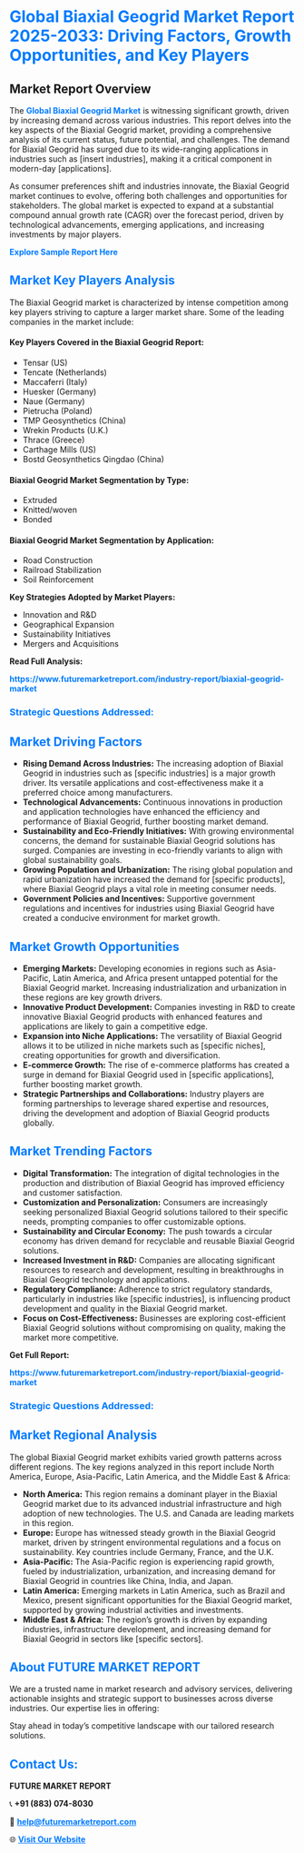 <h1 style="color: #007BFF;">Global Biaxial Geogrid Market Report 2025-2033: Driving Factors, Growth Opportunities, and Key Players</h1>

<section id="overview">
<h2>Market Report Overview</h2>
<p>The <a href="https://www.futuremarketreport.com/industry-report/biaxial-geogrid-market" style="color: #007BFF; text-decoration: none;"><strong>Global Biaxial Geogrid Market</strong></a> is witnessing significant growth, driven by increasing demand across various industries. This report delves into the key aspects of the Biaxial Geogrid market, providing a comprehensive analysis of its current status, future potential, and challenges. The demand for Biaxial Geogrid has surged due to its wide-ranging applications in industries such as [insert industries], making it a critical component in modern-day [applications].</p>
<p>As consumer preferences shift and industries innovate, the Biaxial Geogrid market continues to evolve, offering both challenges and opportunities for stakeholders. The global market is expected to expand at a substantial compound annual growth rate (CAGR) over the forecast period, driven by technological advancements, emerging applications, and increasing investments by major players.</p>
</section>

<section id="overview">
<p><a href="https://www.futuremarketreport.com/request-sample/reportId=54595" style="color: #007BFF; text-decoration: none;"><strong>Explore Sample Report Here</strong></a></p>
</section>

<section id="key-players">
<h2 style="color: #007BFF;">Market Key Players Analysis</h2>
<p>The Biaxial Geogrid market is characterized by intense competition among key players striving to capture a larger market share. Some of the leading companies in the market include:</p>
<h4>Key Players Covered in the Biaxial Geogrid Report:</h4>
<ul><li>Tensar (US)</li><li>Tencate (Netherlands)</li><li>Maccaferri (Italy)</li><li>Huesker (Germany)</li><li>Naue (Germany)</li><li>Pietrucha (Poland)</li><li>TMP Geosynthetics (China)</li><li>Wrekin Products (U.K.)</li><li>Thrace (Greece)</li><li>Carthage Mills (US)</li><li>Bostd Geosynthetics Qingdao (China)</li></ul>
<h4>Biaxial Geogrid Market Segmentation by Type:</h4>
<ul><li>Extruded</li><li>Knitted/woven</li><li>Bonded</li></ul>

<h4>Biaxial Geogrid Market Segmentation by Application:</h4>
<ul><li>Road Construction</li><li>Railroad Stabilization</li><li>Soil Reinforcement</li></ul>
<p><strong>Key Strategies Adopted by Market Players:</strong></p>
<ul>
<li>Innovation and R&D</li>
<li>Geographical Expansion</li>
<li>Sustainability Initiatives</li>
<li>Mergers and Acquisitions</li>
</ul>
</section>

<section>
<p><strong>Read Full Analysis: </strong></p><a href="https://www.futuremarketreport.com/industry-report/biaxial-geogrid-market" style="color: #007BFF; text-decoration: none;"><strong>https://www.futuremarketreport.com/industry-report/biaxial-geogrid-market</strong></a>
<h3 style="color: #007BFF;">Strategic Questions Addressed:</h3>
</section>

<section id="driving-factors">
<h2 style="color: #007BFF;">Market Driving Factors</h2>
<ul>
<li><strong>Rising Demand Across Industries:</strong> The increasing adoption of Biaxial Geogrid in industries such as [specific industries] is a major growth driver. Its versatile applications and cost-effectiveness make it a preferred choice among manufacturers.</li>
<li><strong>Technological Advancements:</strong> Continuous innovations in production and application technologies have enhanced the efficiency and performance of Biaxial Geogrid, further boosting market demand.</li>
<li><strong>Sustainability and Eco-Friendly Initiatives:</strong> With growing environmental concerns, the demand for sustainable Biaxial Geogrid solutions has surged. Companies are investing in eco-friendly variants to align with global sustainability goals.</li>
<li><strong>Growing Population and Urbanization:</strong> The rising global population and rapid urbanization have increased the demand for [specific products], where Biaxial Geogrid plays a vital role in meeting consumer needs.</li>
<li><strong>Government Policies and Incentives:</strong> Supportive government regulations and incentives for industries using Biaxial Geogrid have created a conducive environment for market growth.</li>
</ul>
</section>

<section id="growth-opportunities">
<h2 style="color: #007BFF;">Market Growth Opportunities</h2>
<ul>
<li><strong>Emerging Markets:</strong> Developing economies in regions such as Asia-Pacific, Latin America, and Africa present untapped potential for the Biaxial Geogrid market. Increasing industrialization and urbanization in these regions are key growth drivers.</li>
<li><strong>Innovative Product Development:</strong> Companies investing in R&D to create innovative Biaxial Geogrid products with enhanced features and applications are likely to gain a competitive edge.</li>
<li><strong>Expansion into Niche Applications:</strong> The versatility of Biaxial Geogrid allows it to be utilized in niche markets such as [specific niches], creating opportunities for growth and diversification.</li>
<li><strong>E-commerce Growth:</strong> The rise of e-commerce platforms has created a surge in demand for Biaxial Geogrid used in [specific applications], further boosting market growth.</li>
<li><strong>Strategic Partnerships and Collaborations:</strong> Industry players are forming partnerships to leverage shared expertise and resources, driving the development and adoption of Biaxial Geogrid products globally.</li>
</ul>
</section>

<section id="trending-factors">
<h2 style="color: #007BFF;">Market Trending Factors</h2>
<ul>
<li><strong>Digital Transformation:</strong> The integration of digital technologies in the production and distribution of Biaxial Geogrid has improved efficiency and customer satisfaction.</li>
<li><strong>Customization and Personalization:</strong> Consumers are increasingly seeking personalized Biaxial Geogrid solutions tailored to their specific needs, prompting companies to offer customizable options.</li>
<li><strong>Sustainability and Circular Economy:</strong> The push towards a circular economy has driven demand for recyclable and reusable Biaxial Geogrid solutions.</li>
<li><strong>Increased Investment in R&D:</strong> Companies are allocating significant resources to research and development, resulting in breakthroughs in Biaxial Geogrid technology and applications.</li>
<li><strong>Regulatory Compliance:</strong> Adherence to strict regulatory standards, particularly in industries like [specific industries], is influencing product development and quality in the Biaxial Geogrid market.</li>
<li><strong>Focus on Cost-Effectiveness:</strong> Businesses are exploring cost-efficient Biaxial Geogrid solutions without compromising on quality, making the market more competitive.</li>
</ul>
</section>

<section>
<p><strong>Get Full Report: </strong></p><a href="https://www.futuremarketreport.com/industry-report/biaxial-geogrid-market" style="color: #007BFF; text-decoration: none;"><strong>https://www.futuremarketreport.com/industry-report/biaxial-geogrid-market</strong></a>
<h3 style="color: #007BFF;">Strategic Questions Addressed:</h3>
</section>


<section id="regional-analysis">
<h2 style="color: #007BFF;">Market Regional Analysis</h2>
<p>The global Biaxial Geogrid market exhibits varied growth patterns across different regions. The key regions analyzed in this report include North America, Europe, Asia-Pacific, Latin America, and the Middle East & Africa:</p>
<ul>
<li><strong>North America:</strong> This region remains a dominant player in the Biaxial Geogrid market due to its advanced industrial infrastructure and high adoption of new technologies. The U.S. and Canada are leading markets in this region.</li>
<li><strong>Europe:</strong> Europe has witnessed steady growth in the Biaxial Geogrid market, driven by stringent environmental regulations and a focus on sustainability. Key countries include Germany, France, and the U.K.</li>
<li><strong>Asia-Pacific:</strong> The Asia-Pacific region is experiencing rapid growth, fueled by industrialization, urbanization, and increasing demand for Biaxial Geogrid in countries like China, India, and Japan.</li>
<li><strong>Latin America:</strong> Emerging markets in Latin America, such as Brazil and Mexico, present significant opportunities for the Biaxial Geogrid market, supported by growing industrial activities and investments.</li>
<li><strong>Middle East & Africa:</strong> The region’s growth is driven by expanding industries, infrastructure development, and increasing demand for Biaxial Geogrid in sectors like [specific sectors].</li>
</ul>
</section>

<footer>
<h2 style="color: #007BFF;">About FUTURE MARKET REPORT</h2>
<p>We are a trusted name in market research and advisory services, delivering actionable insights and strategic support to businesses across diverse industries. Our expertise lies in offering:</p>

<p>Stay ahead in today’s competitive landscape with our tailored research solutions.</p>

<h2 style="color: #007BFF;">Contact Us:</h2>
<p><strong>FUTURE MARKET REPORT</strong></p>
<p>📞 <strong>+91 (883) 074-8030</strong></p>
<p>📧 <strong><a href="mailto:help@futuremarketreport.com" style="color: #007BFF;">help@futuremarketreport.com</a></strong></p>
<p>🌐 <strong><a href="https://www.futuremarketreport.com/" style="color: #007BFF;">Visit Our Website</a></strong></p>
</footer>